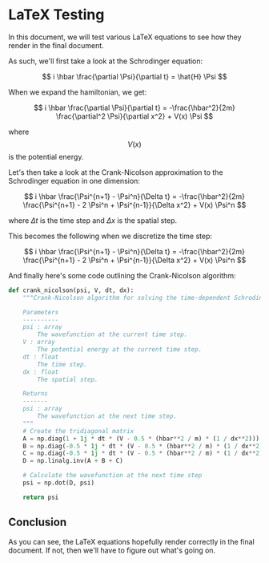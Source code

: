 # LaTeX Testing

In this document, we will test various LaTeX equations to see how they render in the final document.

As such, we'll first take a look at the Schrodinger equation:

$$ i \hbar \frac{\partial \Psi}{\partial t} = \hat{H} \Psi $$

When we expand the hamiltonian, we get:

$$ i \hbar \frac{\partial \Psi}{\partial t} = -\frac{\hbar^2}{2m} \frac{\partial^2 \Psi}{\partial x^2} + V(x) \Psi $$

where $$V(x)$$ is the potential energy.

Let's then take a look at the Crank-Nicolson approximation to the Schrodinger equation in one dimension:

$$ i \hbar \frac{\Psi^{n+1} - \Psi^n}{\Delta t} = -\frac{\hbar^2}{2m} \frac{\Psi^{n+1} - 2 \Psi^n + \Psi^{n-1}}{\Delta x^2} + V(x) \Psi^n $$

where $\Delta t$ is the time step and $\Delta x$ is the spatial step.

This becomes the following when we discretize the time step:

$$ i \hbar \frac{\Psi^{n+1} - \Psi^n}{\Delta t} = -\frac{\hbar^2}{2m} \frac{\Psi^{n+1} - 2 \Psi^n + \Psi^{n-1}}{\Delta x^2} + V(x) \Psi^n $$

And finally here's some code outlining the Crank-Nicolson algorithm:

```python
def crank_nicolson(psi, V, dt, dx):
    """Crank-Nicolson algorithm for solving the time-dependent Schrodinger equation.

    Parameters
    ----------
    psi : array
        The wavefunction at the current time step.
    V : array
        The potential energy at the current time step.
    dt : float
        The time step.
    dx : float
        The spatial step.

    Returns
    -------
    psi : array
        The wavefunction at the next time step.
    """
    # Create the tridiagonal matrix
    A = np.diag(1 + 1j * dt * (V - 0.5 * (hbar**2 / m) * (1 / dx**2)))
    B = np.diag(-0.5 * 1j * dt * (V - 0.5 * (hbar**2 / m) * (1 / dx**2)), k=1)
    C = np.diag(-0.5 * 1j * dt * (V - 0.5 * (hbar**2 / m) * (1 / dx**2)), k=-1)
    D = np.linalg.inv(A + B + C)

    # Calculate the wavefunction at the next time step
    psi = np.dot(D, psi)

    return psi
```

## Conclusion

As you can see, the LaTeX equations hopefully render correctly in the final document.
If not, then we'll have to figure out what's going on.

[//]: # (End of file)
